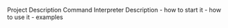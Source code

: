 Project Description
Command Interpreter Description
    - how to start it
    - how to use it
    - examples
